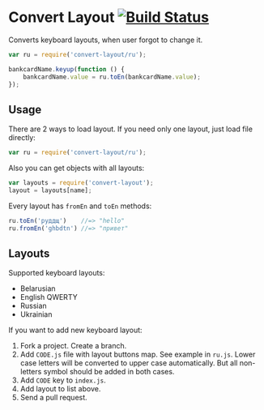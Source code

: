 # Convert Layout [![Build Status][ci-img]][ci]

Converts keyboard layouts, when user forgot to change it.

[ci-img]: https://travis-ci.org/ai/convert-layout.svg
[ci]:     https://travis-ci.org/ai/convert-layout

```js
var ru = require('convert-layout/ru');

bankcardName.keyup(function () {
    bankcardName.value = ru.toEn(bankcardName.value);
});
```

## Usage

There are 2 ways to load layout. If you need only one layout,
just load file directly:

```js
var ru = require('convert-layout/ru');
```

Also you can get objects with all layouts:

```js
var layouts = require('convert-layout');
layout = layouts[name];
```

Every layout has `fromEn` and `toEn` methods:

```js
ru.toEn('руддщ')    //=> "hello"
ru.fromEn('ghbdtn') //=> "привет"
```

## Layouts

Supported keyboard layouts:

* Belarusian
* English QWERTY
* Russian
* Ukrainian

If you want to add new keyboard layout:

1. Fork a project. Create a branch.
2. Add `CODE.js` file with layout buttons map. See example in `ru.js`.
   Lower case letters will be converted to upper case automatically.
   But all non-letters symbol should be added in both cases.
3. Add `CODE` key to `index.js`.
4. Add layout to list above.
5. Send a pull request.
